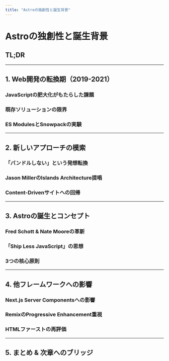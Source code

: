 ```yaml
---
title: "Astroの独創性と誕生背景"
---
```


# Astroの独創性と誕生背景

## TL;DR

---

## 1. Web開発の転換期（2019-2021）

### JavaScriptの肥大化がもたらした課題
### 既存ソリューションの限界
### ES ModulesとSnowpackの実験

---

## 2. 新しいアプローチの模索

### 「バンドルしない」という発想転換
### Jason MillerのIslands Architecture提唱
### Content-Drivenサイトへの回帰

---

## 3. Astroの誕生とコンセプト

### Fred Schott & Nate Mooreの革新
### 「Ship Less JavaScript」の思想
### 3つの核心原則

---

## 4. 他フレームワークへの影響

### Next.js Server Componentsへの影響
### RemixのProgressive Enhancement重視
### HTMLファーストの再評価

---

## 5. まとめ & 次章へのブリッジ
